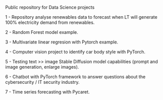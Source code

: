 Public repository for Data Science projects

1 - Repository analyse renewables data to forecast when LT will generate 100% electricity demand from renewables.

2 - Random Forest model example.

3 - Multivariate linear regresion with Pytorch example.

4 - Computer vision project to identify car body style with PyTorch.

5 - Testing text >> image Stable Diffusion model capabilities (prompt and image generation, enlarge images).

6 - Chatbot with PyTorch framework to answer questions about the cybersecurity / IT security industry.

7 - Time series forecasting with Pycaret.

